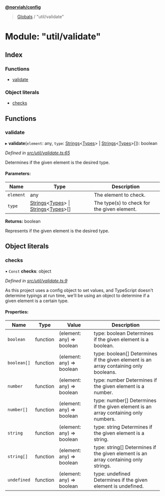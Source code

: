 **[@norviah/config](../README.md)**

> [Globals](../globals.md) / "util/validate"

# Module: "util/validate"

## Index

### Functions

* [validate](_util_validate_.md#validate)

### Object literals

* [checks](_util_validate_.md#checks)

## Functions

### validate

▸ **validate**(`element`: any, `type`: [Strings](_types_typescript_strings_.md#strings)\<[Types](_types_types_.md#types)> \| [Strings](_types_typescript_strings_.md#strings)\<[Types](_types_types_.md#types)>[]): boolean

*Defined in [src/util/validate.ts:65](https://github.com/Norviah/config/blob/d9b32fc/src/util/validate.ts#L65)*

Determines if the given element is the desired type.

#### Parameters:

Name | Type | Description |
------ | ------ | ------ |
`element` | any | The element to check. |
`type` | [Strings](_types_typescript_strings_.md#strings)\<[Types](_types_types_.md#types)> \| [Strings](_types_typescript_strings_.md#strings)\<[Types](_types_types_.md#types)>[] | The type(s) to check for the given element. |

**Returns:** boolean

Represents if the given element is the desired type.

## Object literals

### checks

▪ `Const` **checks**: object

*Defined in [src/util/validate.ts:9](https://github.com/Norviah/config/blob/d9b32fc/src/util/validate.ts#L9)*

As this project uses a config object to set values, and TypeScript doesn't
determine typings at run time, we'll be using an object to determine if a
given element is a certain type.

#### Properties:

Name | Type | Value | Description |
------ | ------ | ------ | ------ |
`boolean` | function | (element: any) => boolean | type: boolean Determines if the given element is a boolean. |
`boolean[]` | function | (element: any) => boolean | type: boolean[] Determines if the given element is an array containing only booleans. |
`number` | function | (element: any) => boolean | type: number Determines if the given element is a number. |
`number[]` | function | (element: any) => boolean | type: number[] Determines if the given element is an array containing only numbers. |
`string` | function | (element: any) => boolean | type: string Determines if the given element is a string. |
`string[]` | function | (element: any) => boolean | type: string[] Determines if the given element is an array containing only strings. |
`undefined` | function | (element: any) => boolean | type: undefined Determines if the given element is undefined. |
